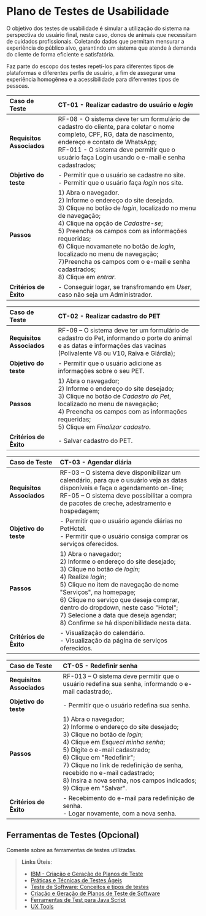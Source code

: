 # Plano de Testes de Usabilidade

O objetivo dos testes de usabilidade é simular a utilização do sistema na perspectiva do usuário final, neste caso, donos de animais que necessitam de cuidados profissionais. Coletando dados que permitam mensurar a experiência do público alvo, garantindo um sistema que atende à demanda do cliente de forma eficiente e satisfatória.

Faz parte do escopo dos testes repetí-los para diferentes tipos de plataformas e diferentes perfis de usuário, a fim de assegurar uma experiência homogênea e a acessibilidade para difenrentes tipos de pessoas.

|Caso de Teste | CT-01 - Realizar cadastro do usuário e _login_ |
|:--|:--|
|**Requisitos Associados**|RF-08 - O sistema deve ter um formulário de cadastro do cliente, para coletar o nome completo, CPF, RG, data de nascimento, endereço e contato de WhatsApp; <br/> RF-011 - O sistema deve permitir que o usuário faça Login usando o e-mail e senha cadastrados; 
|**Objetivo do teste**|- Permitir que o usuário se cadastre no site.<br/> - Permitir que o usuário faça _login_ nos site.|
|**Passos**| 1) Abra o navegador.<br/> 2) Informe o endereço do site desejado. <br/> 3) Clique no botão de _login_, localizado no menu de navegação; <br/> 4) Clique na opção de _Cadastre-se_;<br/> 5) Preencha os campos com as informações requeridas;<br/> 6) Clique novamanete no botão de _login_, localizado no menu de navegação; <br/> 7)Preencha os campos com o e-mail e senha cadastrados;<br/> 8) Clique em _entrar_.|
|**Critérios de Êxito**| - Conseguir logar, se transfromando em _User_, caso não seja um Administrador.|

|Caso de Teste | CT-02 - Realizar cadastro do PET |
|:--|:--|
|**Requisitos Associados**|RF-09 – O sistema deve ter um formulário de cadastro do Pet, informando o porte do animal e as datas e informações das vacinas (Polivalente V8 ou V10, Raiva e Giárdia); 
|**Objetivo do teste**|- Permitir que o usuário adicione as informações sobre o seu PET.|
|**Passos**|1) Abra o navegador;<br/> 2) Informe o endereço do site desejado; <br/> 3) Clique no botão de _Cadastro do Pet_, localizado no menu de navegação;  <br/> 4) Preencha os campos com as informações requeridas; <br/> 5) Clique em _Finalizar cadastro_.
|**Critérios de Êxito**| - Salvar cadastro do PET.

|Caso de Teste | CT-03 - Agendar diária |                                    
|:--|:--|
|**Requisitos Associados**|RF-03 – O sistema deve disponibilizar um calendário, para que o usuário veja as datas disponíveis e faça o agendamento on-line; <br/> RF-05 – O sistema deve possibilitar a compra de pacotes de creche, adestramento e hospedagem; 
|**Objetivo do teste**|- Permitir que o usuário agende diárias no PetHotel. <br/> - Permitir que o usuário consiga comprar os serviços oferecidos.|
|**Passos**| 1) Abra o navegador;<br/> 2) Informe o endereço do site desejado; <br/> 3) Clique no botão de _login_;  <br/> 4) Realize _login_;<br/> 5) Clique no item de navegação de nome "Serviços", na homepage; <br/> 6) Clique no serviço que deseja comprar, dentro do dropdown, neste caso "Hotel"; <br/> 7) Selecione a data que deseja agendar; <br/> 8) Confirme se há disponibilidade nesta data.| 
|**Critérios de Êxito**|- Visualização do calendário. <br/> - Visualização da página de serviços oferecidos.


|Caso de Teste | CT-05 - Redefinir senha |
|:--|:--|
|**Requisitos Associados**|RF-013 – O sistema deve permitir que o usuário redefina sua senha, informando o e-mail cadastrado;.  
|**Objetivo do teste**|- Permitir que o usuário redefina sua senha.|
|**Passos**| 1) Abra o navegador; <br/> 2) Informe o endereço do site desejado; <br/> 3) Clique no botão de _login_;  <br/> 4) Clique em _Esqueci minha senha_;<br/> 5) Digite o e-mail cadastrado;  <br/> 6) Clique em "Redefinir"; <br/> 7) Clique no link de redefinição de senha, recebido no e-mail cadastrado; <br/> 8) Insira a nova senha, nos campos indicados; <br/> 9) Clique em "Salvar".|
|**Critérios de Êxito**|- Recebimento do e-mail para redefinição de senha. <br/> - Logar novamente, com a nova senha. 


## Ferramentas de Testes (Opcional)

Comente sobre as ferramentas de testes utilizadas.
 
> **Links Úteis**:
> - [IBM - Criação e Geração de Planos de Teste](https://www.ibm.com/developerworks/br/local/rational/criacao_geracao_planos_testes_software/index.html)
> - [Práticas e Técnicas de Testes Ágeis](http://assiste.serpro.gov.br/serproagil/Apresenta/slides.pdf)
> -  [Teste de Software: Conceitos e tipos de testes](https://blog.onedaytesting.com.br/teste-de-software/)
> - [Criação e Geração de Planos de Teste de Software](https://www.ibm.com/developerworks/br/local/rational/criacao_geracao_planos_testes_software/index.html)
> - [Ferramentas de Test para Java Script](https://geekflare.com/javascript-unit-testing/)
> - [UX Tools](https://uxdesign.cc/ux-user-research-and-user-testing-tools-2d339d379dc7)

